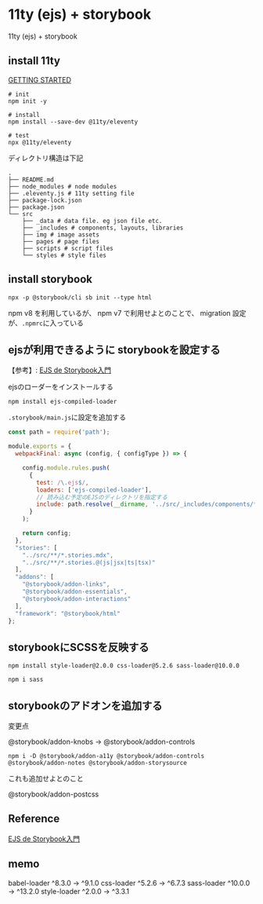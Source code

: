 # 11ty (ejs) + storybook

11ty (ejs) + storybook

## install 11ty

[GETTING STARTED](https://www.11ty.dev/docs/getting-started/)

```shell
# init
npm init -y

# install
npm install --save-dev @11ty/eleventy

# test
npx @11ty/eleventy
```

ディレクトリ構造は下記

```shell
.
├── README.md
├── node_modules # node modules
├── .eleventy.js # 11ty setting file
├── package-lock.json
├── package.json
└── src
    ├── _data # data file. eg json file etc.
    ├── _includes # components, layouts, libraries
    ├── img # image assets
    ├── pages # page files
    ├── scripts # script files
    └── styles # style files
```

## install storybook

```shell
npx -p @storybook/cli sb init --type html
```

npm v8 を利用しているが、 npm v7 で利用せよとのことで、
migration 設定が、`.npmrc`に入っている

## ejsが利用できるように storybookを設定する

【参考】: [EJS de Storybook入門](https://qiita.com/nokonokojr/items/1fd879a392c165651bf6)

ejsのローダーをインストールする

```shell
npm install ejs-compiled-loader
```

`.storybook/main.js`に設定を追加する

```js
const path = require('path');

module.exports = {
  webpackFinal: async (config, { configType }) => {

    config.module.rules.push(
      {
        test: /\.ejs$/,
        loaders: ['ejs-compiled-loader'],
        // 読み込む予定のEJSのディレクトリを指定する
        include: path.resolve(__dirname, '../src/_includes/components/**/')
      }
    );

    return config;
  },
  "stories": [
    "../src/**/*.stories.mdx",
    "../src/**/*.stories.@(js|jsx|ts|tsx)"
  ],
  "addons": [
    "@storybook/addon-links",
    "@storybook/addon-essentials",
    "@storybook/addon-interactions"
  ],
  "framework": "@storybook/html"
};
```

## storybookにSCSSを反映する


```shell
npm install style-loader@2.0.0 css-loader@5.2.6 sass-loader@10.0.0

npm i sass
```

## storybookのアドオンを追加する

変更点

@storybook/addon-knobs
→
@storybook/addon-controls

```shell
npm i -D @storybook/addon-a11y @storybook/addon-controls @storybook/addon-notes @storybook/addon-storysource
```

これも追加せよとのこと

@storybook/addon-postcss


## Reference

[EJS de Storybook入門](https://qiita.com/nokonokojr/items/1fd879a392c165651bf6)


## memo

 babel-loader   ^8.3.0  →   ^9.1.0
 css-loader     ^5.2.6  →   ^6.7.3
 sass-loader   ^10.0.0  →  ^13.2.0
 style-loader   ^2.0.0  →   ^3.3.1